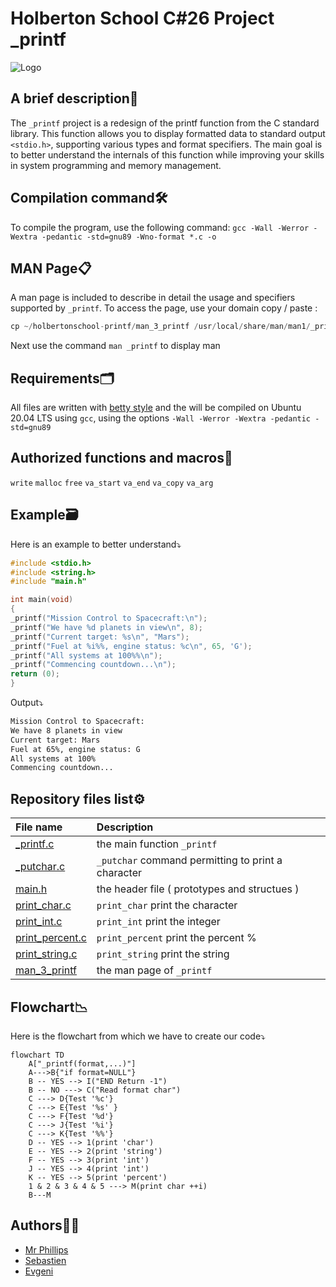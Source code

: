 
# **Holberton School C#26 Project _printf**

![Logo](https://www.commentcoder.com/static/bd7bd17f9fccb49b563e643f73bc87b3/c-printf.jpg)

## A brief description📖

The `_printf` project is a redesign of the printf function from the C standard library. This function allows you to display formatted data to standard output `<stdio.h>`, supporting various types and format specifiers. The main goal is to better understand the internals of this function while improving your skills in system programming and memory management.

## Compilation command🛠️

To compile the program, use the following command:
`gcc -Wall -Werror -Wextra -pedantic -std=gnu89 -Wno-format *.c -o`

## MAN Page📋
A man page is included to describe in detail the usage and specifiers supported by `_printf`. To access the page, use your domain copy / paste :

```c
cp ~/holbertonschool-printf/man_3_printf /usr/local/share/man/man1/_printf.1
```
Next use the command `man _printf` to display man

## Requirements🗂️

All files are written with [betty style](https://www.holbertonschool.fr/post/quest-ce-que-la-regle-betty-dans-le-langage-de-programmation-c) and the will be compiled on Ubuntu 20.04 LTS using `gcc`, using the options `-Wall -Werror -Wextra -pedantic -std=gnu89`

## Authorized functions and macros🔐

`write` `malloc` `free` `va_start` `va_end` `va_copy` `va_arg`

## Example🗃️
Here is an example to better understand⤵️

```c
#include <stdio.h>
#include <string.h>
#include "main.h"

int main(void)
{
_printf("Mission Control to Spacecraft:\n");
_printf("We have %d planets in view\n", 8);
_printf("Current target: %s\n", "Mars");
_printf("Fuel at %i%%, engine status: %c\n", 65, 'G');
_printf("All systems at 100%%\n");
_printf("Commencing countdown...\n");
return (0);
}
```
Output⤵️
```bash
Mission Control to Spacecraft:
We have 8 planets in view
Current target: Mars
Fuel at 65%, engine status: G
All systems at 100%
Commencing countdown...
```

## Repository files list⚙️

| File name | Description                |
| :-------- | :------------------------- |
|[_printf.c](https://github.com/SebSa12000/holbertonschool-printf/blob/main/_printf.c) |  the main function `_printf`|
|[_putchar.c](https://github.com/SebSa12000/holbertonschool-printf/blob/main/_putchar.c) | `_putchar` command permitting to print a character              |
|[main.h](https://github.com/SebSa12000/holbertonschool-printf/blob/main/main.h)          |the header file ( prototypes and structues )       |
|[print_char.c](https://github.com/SebSa12000/holbertonschool-printf/blob/main/print_char.c)|`print_char` print the character
|[print_int.c](https://github.com/Genia888/holbertonschool-printf/blob/main/print_int.c)|`print_int` print the integer
|[print_percent.c](https://github.com/Genia888/holbertonschool-printf/blob/main/print_percent.c)|`print_percent` print the percent %|
|[print_string.c](https://github.com/Genia888/holbertonschool-printf/blob/main/print_string.c)|`print_string` print the string|
|[man_3_printf]()|  the man page of `_printf`

## Flowchart📉

Here is the flowchart from which we have to create our code⤵️
```mermaid
flowchart TD
    A["_printf(format,...)"] 
    A--->B{"if format=NULL"}
    B -- YES --> I("END Return -1")
    B -- NO ---> C("Read format char")
    C ---> D{Test '%c'}
    C ---> E{Test '%s' }
    C ---> F{Test '%d'}
    C ---> J{Test '%i'}
    C ---> K{Test '%%'}
    D -- YES --> 1(print 'char')
    E -- YES --> 2(print 'string')
    F -- YES --> 3(print 'int')
    J -- YES --> 4(print 'int')
    K -- YES --> 5(print 'percent')
    1 & 2 & 3 & 4 & 5 ---> M(print char ++i)
    B---M
```
## Authors👷‍♂️

- [Mr Phillips](https://github.com/ddoudou7)
- [Sebastien](https://github.com/SebSa12000)
- [Evgeni](https://github.com/Genia888)

